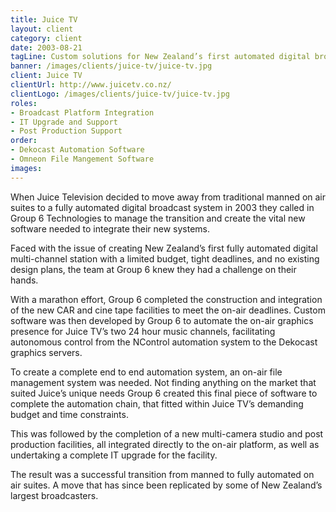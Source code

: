 ```yaml
---
title: Juice TV
layout: client
category: client
date: 2003-08-21
tagLine: Custom solutions for New Zealand’s first automated digital broadcaster
banner: /images/clients/juice-tv/juice-tv.jpg
client: Juice TV
clientUrl: http://www.juicetv.co.nz/
clientLogo: /images/clients/juice-tv/juice-tv.jpg
roles:
- Broadcast Platform Integration
- IT Upgrade and Support
- Post Production Support
order:
- Dekocast Automation Software
- Omneon File Mangement Software
images:
---
```


When Juice Television decided to move away from traditional manned on air suites to a fully automated digital broadcast system in 2003 they called in Group 6 Technologies to manage the transition and create the vital new software needed to integrate their new systems.

Faced with the issue of creating New Zealand’s first fully automated digital multi-channel station with a limited budget, tight deadlines, and no existing design plans, the team at Group 6 knew they had a challenge on their hands.

With a marathon effort, Group 6 completed the construction and integration of the new CAR and cine tape facilities to meet the on-air deadlines. Custom software was then developed by Group 6 to automate the on-air graphics presence for Juice TV’s two 24 hour music channels, facilitating autonomous control from the NControl automation system to the Dekocast graphics servers.

To create a complete end to end automation system, an on-air file management system was needed. Not finding anything on the market that suited Juice’s unique needs Group 6 created this final piece of software to complete the automation chain, that fitted within Juice TV’s demanding budget and time constraints.

This was followed by the completion of a new multi-camera studio and post production facilities, all integrated directly to the on-air platform, as well as undertaking a complete IT upgrade for the facility.

The result was a successful transition from manned to fully automated on air suites. A move that has since been replicated by some of New Zealand’s largest broadcasters.
